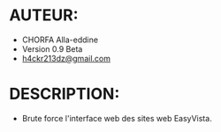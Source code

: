 # AUTEUR:
 - CHORFA Alla-eddine
 - Version 0.9 Beta
 - h4ckr213dz@gmail.com

# DESCRIPTION:
 - Brute force l'interface web des sites web EasyVista.
